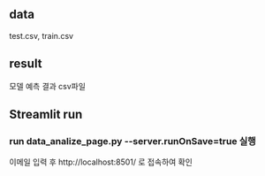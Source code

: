 ## data
test.csv, train.csv
## result
모델 예측 결과 csv파일

## Streamlit run

### run data_analize_page.py --server.runOnSave=true 실행
이메일 입력 후 http://localhost:8501/ 로 접속하여 확인